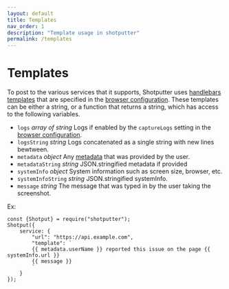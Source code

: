 ```yaml
---
layout: default
title: Templates
nav_order: 1
description: "Template usage in shotputter"
permalink: /templates
---
```


# Templates

To post to the various services that it supports, Shotputter uses [handlebars templates](https://handlebarsjs.com/) that are
specified in the [browser configuration](/#browser-configuration). These templates can be either
a string, or a function that returns a string, which has access to the following variables.

* `logs` *array of string* Logs if enabled by the `captureLogs` setting in the [browser configuration](/#browser-configuration).
* `logsString` *string* Logs concatenated as a single string with new lines bewtween.
* `metadata` *object* Any [metadata](/#metadata) that was provided by the user.
* `metadataString` *string* JSON.stringified metadata if provided
* `systemInfo` *object* System information such as screen size, browser, etc.
* `systemInfoString` *string* JSON.stringified systemInfo.
* `message` *string* The message that was typed in by the user taking the screenshot.

Ex:

```$xslt
const {Shotput} = require("shotputter");
Shotput({
    service: {
        "url": "https://api.example.com",
        "template": `
        {{ metadata.userName }} reported this issue on the page {{ systemInfo.url }} 
        {{ message }}
        `
    }
});
```
